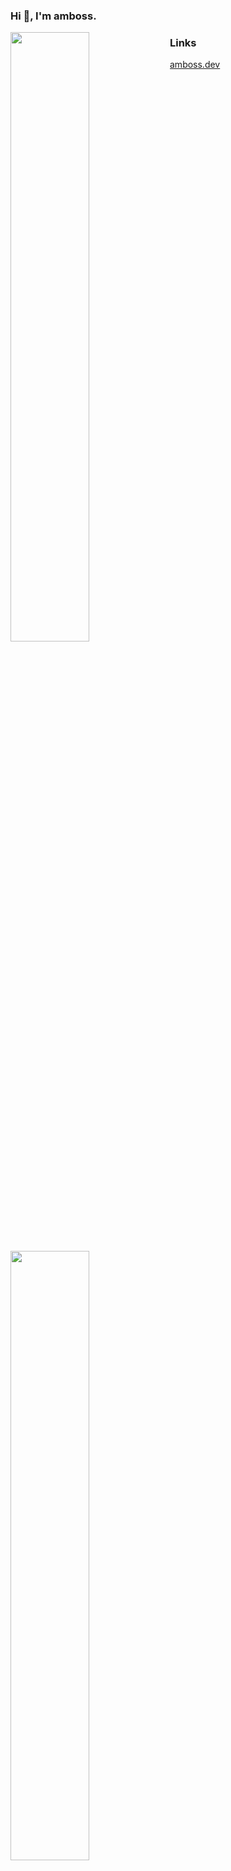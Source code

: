 ### Hi 👋, I'm amboss.

<img align="left" width="50%" src="https://github-readme-stats.vercel.app/api?username=ambozz&show_icons=true"/>
<img align="left" width="50%" src="https://github-readme-stats.vercel.app/api/top-langs/?username=ambozz&layout=compact"/>

### Links
[amboss.dev](https://amboss.dev/)
